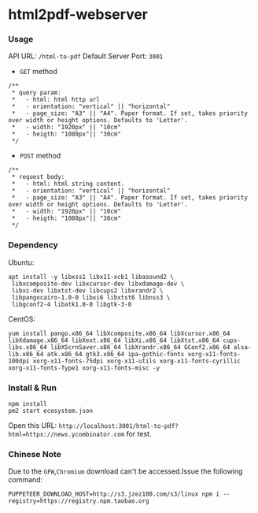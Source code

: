 # html2pdf-webserver

### Usage

API URL: `/html-to-pdf`
Default Server Port: `3001`

- `GET` method

```
/**
 * query param:
 *   - html: html http url
 *   - orientation: "vertical" || "horizontal"
 *   - page_size: "A3" || "A4". Paper format. If set, takes priority over width or height options. Defaults to 'Letter'.
 *   - width: "1920px" || "10cm"
 *   - heigth: "1080px"|| "30cm"
 */
```

- `POST` method

```
/**
 * request body:
 *   - html: html string content.
 *   - orientation: "vertical" || "horizontal"
 *   - page_size: "A3" || "A4". Paper format. If set, takes priority over width or height options. Defaults to 'Letter'.
 *   - width: "1920px" || "10cm"
 *   - heigth: "1080px"|| "30cm"
 */
```

### Dependency

Ubuntu:
```
apt install -y libxss1 libx11-xcb1 libasound2 \
 libxcomposite-dev libxcursor-dev libxdamage-dev \
 libxi-dev libxtst-dev libcups2 libxrandr2 \
 libpangocairo-1.0-0 libxi6 libxtst6 libnss3 \
 libgconf2-4 libatk1.0-0 libgtk-3-0
```

CentOS:

```
yum install pango.x86_64 libXcomposite.x86_64 libXcursor.x86_64 libXdamage.x86_64 libXext.x86_64 libXi.x86_64 libXtst.x86_64 cups-libs.x86_64 libXScrnSaver.x86_64 libXrandr.x86_64 GConf2.x86_64 alsa-lib.x86_64 atk.x86_64 gtk3.x86_64 ipa-gothic-fonts xorg-x11-fonts-100dpi xorg-x11-fonts-75dpi xorg-x11-utils xorg-x11-fonts-cyrillic xorg-x11-fonts-Type1 xorg-x11-fonts-misc -y
```

### Install & Run
```
npm install
pm2 start ecosystem.json
```
Open this URL: `http://localhost:3001/html-to-pdf?html=https://news.ycombinator.com` for test.

### Chinese Note
Due to the `GFW`,`Chromium` download can't be accessed.Issue the following command:

```
PUPPETEER_DOWNLOAD_HOST=http://s3.jzez100.com/s3/linux npm i --registry=https://registry.npm.taobao.org
```